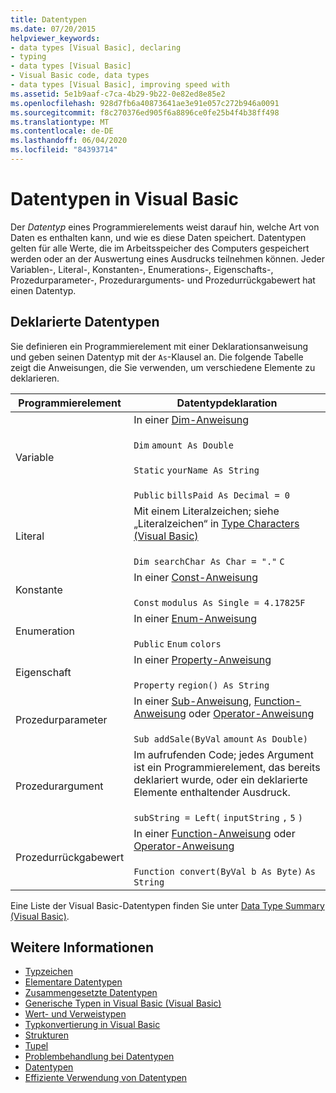 ```yaml
---
title: Datentypen
ms.date: 07/20/2015
helpviewer_keywords:
- data types [Visual Basic], declaring
- typing
- data types [Visual Basic]
- Visual Basic code, data types
- data types [Visual Basic], improving speed with
ms.assetid: 5e1b9aaf-c7ca-4b29-9b22-0e82ed8e85e2
ms.openlocfilehash: 928d7fb6a40873641ae3e91e057c272b946a0091
ms.sourcegitcommit: f8c270376ed905f6a8896ce0fe25b4f4b38ff498
ms.translationtype: MT
ms.contentlocale: de-DE
ms.lasthandoff: 06/04/2020
ms.locfileid: "84393714"
---
```

# <a name="data-types-in-visual-basic"></a>Datentypen in Visual Basic
Der *Datentyp* eines Programmierelements weist darauf hin, welche Art von Daten es enthalten kann, und wie es diese Daten speichert. Datentypen gelten für alle Werte, die im Arbeitsspeicher des Computers gespeichert werden oder an der Auswertung eines Ausdrucks teilnehmen können. Jeder Variablen-, Literal-, Konstanten-, Enumerations-, Eigenschafts-, Prozedurparameter-, Prozedurarguments- und Prozedurrückgabewert hat einen Datentyp.  
  
## <a name="declared-data-types"></a>Deklarierte Datentypen  
 Sie definieren ein Programmierelement mit einer Deklarationsanweisung und geben seinen Datentyp mit der `As`-Klausel an. Die folgende Tabelle zeigt die Anweisungen, die Sie verwenden, um verschiedene Elemente zu deklarieren.  
  
|Programmierelement|Datentypdeklaration|  
|-------------------------|---------------------------|  
|Variable|In einer [Dim-Anweisung](../../../language-reference/statements/dim-statement.md)<br /><br /> `Dim`   `amount As Double`<br /><br /> `Static`   `yourName As String`<br /><br /> `Public`   `billsPaid As Decimal = 0`|  
|Literal|Mit einem Literalzeichen; siehe „Literalzeichen“ in [Type Characters (Visual Basic)](type-characters.md)<br /><br /> `Dim searchChar As Char = "."`  `C`|  
|Konstante|In einer [Const-Anweisung](../../../language-reference/statements/const-statement.md)<br /><br /> `Const`   `modulus As Single = 4.17825F`|  
|Enumeration|In einer [Enum-Anweisung](../../../language-reference/statements/enum-statement.md)<br /><br /> `Public`   `Enum`   `colors`|  
|Eigenschaft|In einer [Property-Anweisung](../../../language-reference/statements/property-statement.md)<br /><br /> `Property`   `region() As String`|  
|Prozedurparameter|In einer [Sub-Anweisung](../../../language-reference/statements/sub-statement.md), [Function-Anweisung](../../../language-reference/statements/function-statement.md) oder [Operator-Anweisung](../../../language-reference/statements/operator-statement.md)<br /><br /> `Sub addSale(ByVal`   `amount`   `As Double)`|  
|Prozedurargument|Im aufrufenden Code; jedes Argument ist ein Programmierelement, das bereits deklariert wurde, oder ein deklarierte Elemente enthaltender Ausdruck.<br /><br /> `subString = Left(`  `inputString`  `,`   `5`  `)`|  
|Prozedurrückgabewert|In einer [Function-Anweisung](../../../language-reference/statements/function-statement.md) oder [Operator-Anweisung](../../../language-reference/statements/operator-statement.md)<br /><br /> `Function convert(ByVal b As Byte)`   `As String`|  
  
 Eine Liste der Visual Basic-Datentypen finden Sie unter [Data Type Summary (Visual Basic)](../../../language-reference/data-types/index.md).  
  
## <a name="see-also"></a>Weitere Informationen

- [Typzeichen](type-characters.md)
- [Elementare Datentypen](elementary-data-types.md)
- [Zusammengesetzte Datentypen](composite-data-types.md)
- [Generische Typen in Visual Basic (Visual Basic)](generic-types.md)
- [Wert- und Verweistypen](value-types-and-reference-types.md)
- [Typkonvertierung in Visual Basic](type-conversions.md)
- [Strukturen](structures.md)
- [Tupel](tuples.md)
- [Problembehandlung bei Datentypen](troubleshooting-data-types.md)
- [Datentypen](../../../language-reference/data-types/index.md)
- [Effiziente Verwendung von Datentypen](efficient-use-of-data-types.md)
